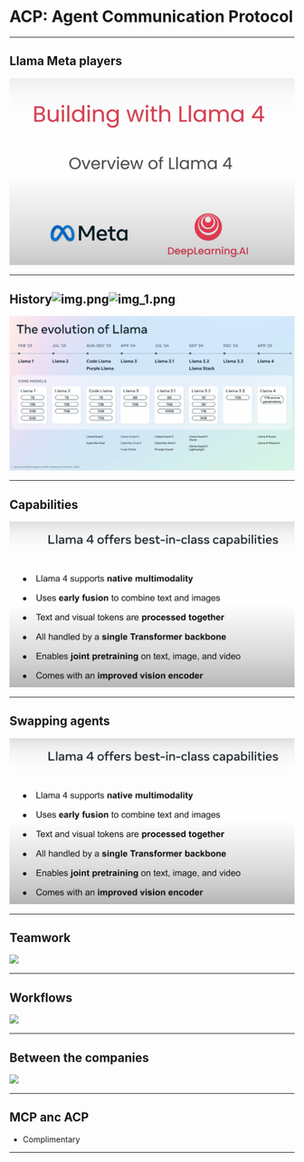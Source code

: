 # ACP: Agent Communication Protocol

---

## Llama Meta players 

![](../images/01.png) 

---

## History![img.png](img.png)![img_1.png](img_1.png)

![](../images/02.png) 

---


## Capabilities

![](../images/03.png) 

---


## Swapping agents

![](../images/04.png) 

---

## Teamwork

![](../images/05.png) 

---

## Workflows

![](../images/06.png) 

---

## Between the companies

![](../images/07.png) 

---

## MCP anc ACP

* Complimentary

---